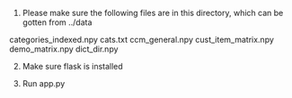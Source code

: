 1. Please make sure the following files are in this directory, which can be gotten from ../data

categories_indexed.npy
cats.txt
ccm_general.npy
cust_item_matrix.npy
demo_matrix.npy
dict_dir.npy

2. Make sure flask is installed

3. Run app.py 